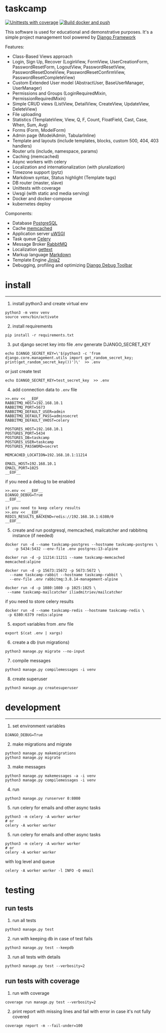 # taskcamp

[![Unittests with coverage](https://github.com/iliadmitriev/taskcamp/actions/workflows/django.yml/badge.svg)](https://github.com/iliadmitriev/taskcamp/actions/workflows/django.yml)
[![Build docker and push](https://github.com/iliadmitriev/taskcamp/actions/workflows/docker-build-and-push.yml/badge.svg)](https://github.com/iliadmitriev/taskcamp/actions/workflows/docker-build-and-push.yml)

This software is used for educational and demonstrative purposes.
It's a simple project management tool powered by [Django Framework](https://www.djangoproject.com)

Features:
* Class-Based Views approach
* Login, Sign Up, Recover (LoginView, FormView, UserCreationForm, PasswordResetForm, LogoutView, PasswordResetView, PasswordResetDoneView, PasswordResetConfirmView, PasswordResetCompleteView)
* Custom Extended User model (AbstractUser, BaseUserManager, UserManager)
* Permissions and Groups (LoginRequiredMixin, PermissionRequiredMixin)
* Simple CRUD views (ListView, DetailView, CreateView, UpdateView, DeleteView)
* File uploading
* Statistics (TemplateView, View, Q, F, Count, FloatField, Cast, Case, When, Sum, Avg)
* Forms (Form, ModelForm)
* Admin page (ModelAdmin, TabularInline)
* Template and layouts (include templates, blocks, custom 500, 404, 403 handlers)
* Router urls (include, namespace, params)
* Caching (memcached)
* Async workers with celery
* Localization and internationalization (with pluralization)
* Timezone support (pytz)
* Markdown syntax, Status highlight (Template tags)
* DB router (master, slave)
* Unittests with coverage
* Uwsgi (with static and media serving)
* Docker and docker-compose
* kubernetes deploy

Components:
* Database [PostgreSQL](https://www.postgresql.org)
* Cache [memcached](https://memcached.org)
* Application server [uWSGI](https://uwsgi-docs.readthedocs.io/en/latest/)
* Task queue [Celery](https://docs.celeryproject.org/en/stable/)
* Message Broker [RabbitMQ](https://www.rabbitmq.com)
* Localization [gettext](https://www.gnu.org/software/gettext/)
* Markup language [Markdown](https://python-markdown.github.io)
* Template Engine [Jinja2](https://jinja.palletsprojects.com/)
* Debugging, profiling and optimizing [Django Debug Toolbar](https://django-debug-toolbar.readthedocs.io/en/latest/)

# install

---

1. install python3 and create virtual env
```shell
python3 -m venv venv
source venv/bin/activate
```
2. install requirements
```shell
pip install -r requirements.txt
```
3. put django secret key into file .env
generate DJANGO_SECRET_KEY
```shell
echo DJANGO_SECRET_KEY=\'$(python3 -c 'from django.core.management.utils import get_random_secret_key; print(get_random_secret_key())')\'  >> .env
```
or just create test
```shell
echo DJANGO_SECRET_KEY=test_secret_key  >> .env
```
4. add connection data to `.env` file
```shell
>>.env << __EOF__
RABBITMQ_HOST=192.168.10.1
RABBITMQ_PORT=5673
RABBITMQ_DEFAULT_USER=admin
RABBITMQ_DEFAULT_PASS=adminsecret
RABBITMQ_DEFAULT_VHOST=celery

POSTGRES_HOST=192.168.10.1
POSTGRES_PORT=5434
POSTGRES_DB=taskcamp
POSTGRES_USER=taskcamp
POSTGRES_PASSWORD=secret

MEMCACHED_LOCATION=192.168.10.1:11214

EMAIL_HOST=192.168.10.1
EMAIL_PORT=1025
__EOF__
```
if you need a debug to be enabled
```shell
>>.env << __EOF__
DJANGO_DEBUG=True
__EOF__

if you need to keep celery results 
>>.env << __EOF__
REDIS_RESULTS_BACKEND=redis://192.168.10.1:6380/0
__EOF__
```
5. create and run postgresql, memcached, mailcatcher and rabbitmq instance (if needed)
```shell
docker run -d --name taskcamp-postgres --hostname taskcamp-postgres \
    -p 5434:5432 --env-file .env postgres:13-alpine
    
docker run -d -p 11214:11211 --name taskcamp-memcached memcached:alpine

docker run -d -p 15673:15672 -p 5673:5672 \
  --name taskcamp-rabbit --hostname taskcamp-rabbit \
  --env-file .env rabbitmq:3.8.14-management-alpine

docker run -d -p 1080:1080 -p 1025:1025 \
 --name taskcamp-mailcatcher iliadmitriev/mailcatcher
```
if you need to store celery results
```shell
docker run -d --name taskcamp-redis --hostname taskcamp-redis \
 -p 6380:6379 redis:alpine
```

5. export variables from .env file
```shell
export $(cat .env | xargs)
```
6. create a db (run migrations)
```shell
python3 manage.py migrate --no-input
```
7. compile messages
```shell
python3 manage.py compilemessages -i venv
```
8. create superuser
```shell
python3 manage.py createsuperuser
```

# development

---
1. set environment variables
```shell
DJANGO_DEBUG=True
```

2. make migrations and migrate
```shell
python3 manage.py makemigrations
python3 manage.py migrate
```

3. make messages
```shell
python3 manage.py makemessages -a -i venv
python3 manage.py compilemessages -i venv
```

4. run
```shell
python3 manage.py runserver 0:8000
```

5. run celery for emails and other async tasks
```shell
python3 -m celery -A worker worker
# or
celery -A worker worker
```

5. run celery for emails and other async tasks
```shell
python3 -m celery -A worker worker
# or
celery -A worker worker
```
with log level and queue
```shell
celery -A worker worker -l INFO -Q email
```

# testing

## run tests 

1. run all tests
```shell
python3 manage.py test
```
2. run with keeping db in case of test fails
```shell
python3 manage.py test --keepdb
```
3. run all tests with details
```shell
python3 manage.py test --verbosity=2
```

## run tests with coverage

1. run with coverage
```shell
coverage run manage.py test --verbosity=2
```
2. print report with missing lines and fail with error in case it's not fully covered
```shell
coverage report -m --fail-under=100
```
